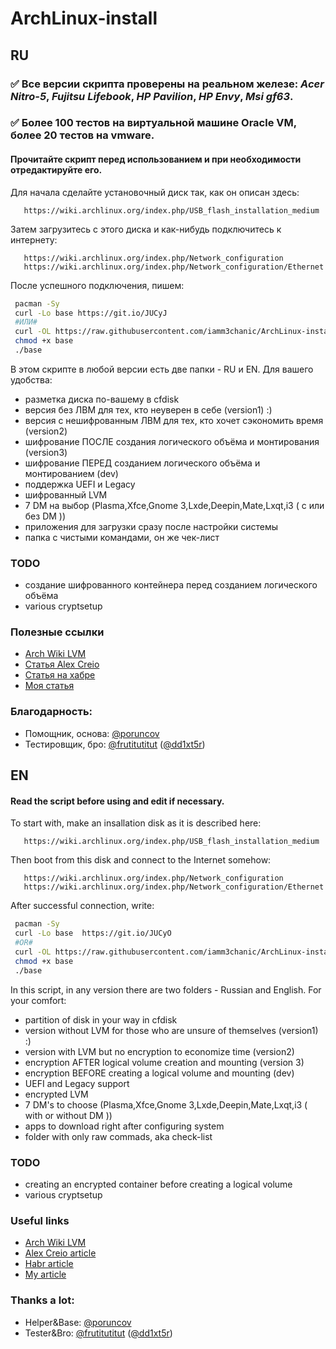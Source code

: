 # ArchLinux-install
## RU
### :white_check_mark: Все версии скрипта проверены на реальном железе: *Acer Nitro-5*, *Fujitsu Lifebook*, *HP Pavilion*, *HP Envy*, *Msi gf63*.
### :white_check_mark: Более 100 тестов на виртуальной машине Oracle VM, более 20 тестов на vmware. 
#### Прочитайте скрипт перед использованием и при необходимости отредактируйте его.
Для начала сделайте установочный диск так, как он описан здесь:
```
   https://wiki.archlinux.org/index.php/USB_flash_installation_medium
```
Затем загрузитесь с этого диска и как-нибудь подключитесь к интернету:
```
   https://wiki.archlinux.org/index.php/Network_configuration
   https://wiki.archlinux.org/index.php/Network_configuration/Ethernet
```
После успешного подключения, пишем:
```bash
 pacman -Sy
 curl -Lo base https://git.io/JUCyJ
 #ИЛИ#
 curl -OL https://raw.githubusercontent.com/iamm3chanic/ArchLinux-install/master/RU/base
 chmod +x base
 ./base
```

В этом скрипте в любой версии есть две папки - RU и EN.
Для вашего удобства:
- разметка диска по-вашему в cfdisk 
- версия без ЛВМ для тех, кто неуверен в себе (version1) :)
- версия с нешифрованным ЛВМ для тех, кто хочет сэкономить время (version2) 
- шифрование ПОСЛЕ создания логического объёма и монтирования (version3)
- шифрование ПЕРЕД созданием логического объёма и монтированием (dev)
- поддержка UEFI и Legacy
- шифрованный LVM
- 7 DM на выбор (Plasma,Xfce,Gnome 3,Lxde,Deepin,Mate,Lxqt,i3 ( с или без DM ))
- приложения для загрузки сразу после настройки системы
- папка с чистыми командами, он же чек-лист
### TODO
+ создание шифрованного контейнера перед созданием логического объёма
+ various cryptsetup
### Полезные ссылки
- [Arch Wiki LVM](https://wiki.archlinux.org/index.php/LVM)
- [Статья Alex Creio](https://creio.github.io/arch-lvm-luks/)
- [Статья на хабре](https://habr.com/ru/post/420081/)
- [Моя статья](https://vc.ru/dev/159008-kak-ustanovit-arch-linux-lvm-ustranyaem-populyarnye-oshibki)
### Благодарность:
- Помощник, основа: [@poruncov](https://github.com/poruncov) 
- Тестировщик, бро: [@frutitutitut](https://github.com/frutitutitut) ([@dd1xt5r](https://github.com/dd1xt5r))

## EN
#### Read the script before using and edit if necessary. 
To start with, make an insallation disk as it is described here:
```
   https://wiki.archlinux.org/index.php/USB_flash_installation_medium
```
Then boot from this disk and connect to the Internet somehow:
```
   https://wiki.archlinux.org/index.php/Network_configuration
   https://wiki.archlinux.org/index.php/Network_configuration/Ethernet
```
After successful connection, write:
```bash
 pacman -Sy
 curl -Lo base  https://git.io/JUCyO
 #OR#
 curl -OL https://raw.githubusercontent.com/iamm3chanic/ArchLinux-install/master/EN/base
 chmod +x base
 ./base
```

In this script, in any version there are two folders - Russian and English.
For your comfort: 
- partition of disk in your way in cfdisk 
- version without LVM for those who are unsure of themselves (version1) :)
- version with LVM but no encryption to economize time (version2)
- encryption AFTER logical volume creation and mounting (version 3)
- encryption BEFORE creating a logical volume and mounting (dev)
- UEFI and Legacy support
- encrypted LVM
- 7 DM's to choose (Plasma,Xfce,Gnome 3,Lxde,Deepin,Mate,Lxqt,i3 ( with or without DM ))
- apps to download right after configuring system
- folder with only raw commads, aka check-list
### TODO
+ creating an encrypted container before creating a logical volume
+ various cryptsetup
### Useful links
- [Arch Wiki LVM](https://wiki.archlinux.org/index.php/LVM)
- [Alex Creio article](https://creio.github.io/arch-lvm-luks/)
- [Habr article](https://habr.com/ru/post/420081/)
- [My article](https://vc.ru/dev/159008-kak-ustanovit-arch-linux-lvm-ustranyaem-populyarnye-oshibki)
### Thanks a lot:
- Helper&Base: [@poruncov](https://github.com/poruncov) 
- Tester&Bro: [@frutitutitut](https://github.com/frutitutitut) ([@dd1xt5r](https://github.com/dd1xt5r))


